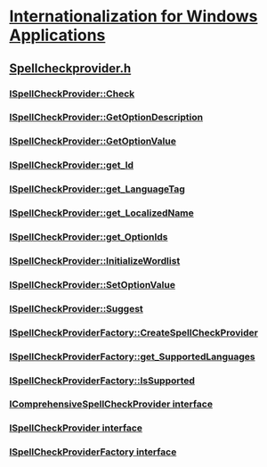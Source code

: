 # [Internationalization for Windows Applications](../_intl/index.md)
## [Spellcheckprovider.h](index.md)
### [ISpellCheckProvider::Check](../spellcheckprovider/nf-spellcheckprovider-ispellcheckprovider-check.md)
### [ISpellCheckProvider::GetOptionDescription](../spellcheckprovider/nf-spellcheckprovider-ispellcheckprovider-getoptiondescription.md)
### [ISpellCheckProvider::GetOptionValue](../spellcheckprovider/nf-spellcheckprovider-ispellcheckprovider-getoptionvalue.md)
### [ISpellCheckProvider::get_Id](../spellcheckprovider/nf-spellcheckprovider-ispellcheckprovider-get_id.md)
### [ISpellCheckProvider::get_LanguageTag](../spellcheckprovider/nf-spellcheckprovider-ispellcheckprovider-get_languagetag.md)
### [ISpellCheckProvider::get_LocalizedName](../spellcheckprovider/nf-spellcheckprovider-ispellcheckprovider-get_localizedname.md)
### [ISpellCheckProvider::get_OptionIds](../spellcheckprovider/nf-spellcheckprovider-ispellcheckprovider-get_optionids.md)
### [ISpellCheckProvider::InitializeWordlist](../spellcheckprovider/nf-spellcheckprovider-ispellcheckprovider-initializewordlist.md)
### [ISpellCheckProvider::SetOptionValue](../spellcheckprovider/nf-spellcheckprovider-ispellcheckprovider-setoptionvalue.md)
### [ISpellCheckProvider::Suggest](../spellcheckprovider/nf-spellcheckprovider-ispellcheckprovider-suggest.md)
### [ISpellCheckProviderFactory::CreateSpellCheckProvider](../spellcheckprovider/nf-spellcheckprovider-ispellcheckproviderfactory-createspellcheckprovider.md)
### [ISpellCheckProviderFactory::get_SupportedLanguages](../spellcheckprovider/nf-spellcheckprovider-ispellcheckproviderfactory-get_supportedlanguages.md)
### [ISpellCheckProviderFactory::IsSupported](../spellcheckprovider/nf-spellcheckprovider-ispellcheckproviderfactory-issupported.md)
### [IComprehensiveSpellCheckProvider interface](../spellcheckprovider/nn-spellcheckprovider-icomprehensivespellcheckprovider.md)
### [ISpellCheckProvider interface](../spellcheckprovider/nn-spellcheckprovider-ispellcheckprovider.md)
### [ISpellCheckProviderFactory interface](../spellcheckprovider/nn-spellcheckprovider-ispellcheckproviderfactory.md)
